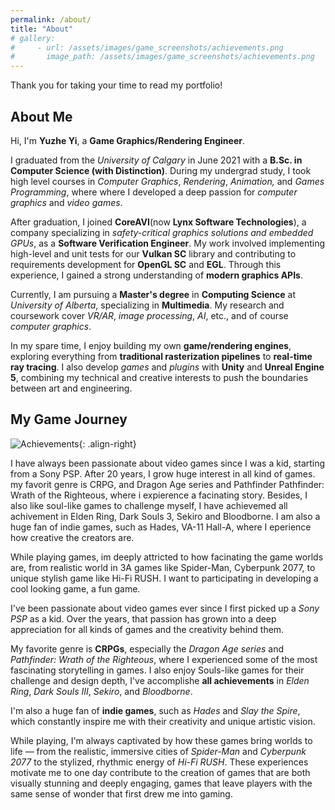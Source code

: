 ```yaml
---
permalink: /about/
title: "About"
# gallery:
#     - url: /assets/images/game_screenshots/achievements.png
#       image_path: /assets/images/game_screenshots/achievements.png
---
```


Thank you for taking your time to read my portfolio!

## About Me

Hi, I'm **Yuzhe Yi**, a **Game Graphics/Rendering Engineer**.

I graduated from the *University of Calgary* in June 2021 with a **B.Sc. in Computer Science (with Distinction)**. During my undergrad study, I took high level courses in *Computer Graphics*, *Rendering*, *Animation,* and *Games Programming*, where where I developed a deep passion for *computer graphics* and *video games*.

After graduation, I joined **CoreAVI**(now **Lynx Software Technologies**), a company specializing in *safety-critical graphics solutions and embedded GPUs*, as a **Software Verification Engineer**. My work involved implementing high-level and unit tests for our **Vulkan SC** library and contributing to requirements development for **OpenGL SC** and **EGL**. Through this experience, I gained a strong understanding of **modern graphics APIs**.

Currently, I am pursuing a **Master's degree** in **Computing Science** at *University of Alberta*, specializing in **Multimedia**. My research and coursework cover *VR/AR*, *image processing*, *AI*, etc., and of course *computer graphics*.

In my spare time, I enjoy building my own **game/rendering engines**, exploring everything from **traditional rasterization pipelines** to **real-time ray tracing**. I also develop *games* and *plugins* with **Unity** and **Unreal Engine 5**, combining my technical and creative interests to push the boundaries between art and engineering.


## My Game Journey

![Achievements](assets//assets/images/game_screenshots/achievements.png){: .align-right}

I have always been passionate about video games since I was a kid, starting from a Sony PSP. After 20 years, I grow huge interest in all kind of games. my favorit genre is CRPG, and Dragon Age series and Pathfinder Pathfinder: Wrath of the Righteous, where i expierence a facinating story. Besides, I also like soul-like games to challenge myself, I have achievemed all achivement in Elden Ring, Dark Souls 3, Sekiro and Bloodborne.  I am also a huge fan of indie games, such as Hades, VA-11 Hall-A, where I eperience how creative the creators are.

While playing games, im deeply attricted to how facinating the game worlds are, from realistic world in 3A games like Spider-Man, Cyberpunk 2077, to unique stylish game like Hi-Fi RUSH. I want to participating in developing a cool looking game, a fun game.

I've been passionate about video games ever since I first picked up a *Sony PSP* as a kid. Over the years, that passion has grown into a deep appreciation for all kinds of games and the creativity behind them.

My favorite genre is **CRPGs**, especially the *Dragon Age series* and *Pathfinder: Wrath of the Righteous*, where I experienced some of the most fascinating storytelling in games. I also enjoy Souls-like games for their challenge and design depth, I've accomplishe **all achievements** in *Elden Ring*, *Dark Souls III*, *Sekiro*, and *Bloodborne*.

I'm also a huge fan of **indie games**, such as *Hades* and *Slay the Spire*, which constantly inspire me with their creativity and unique artistic vision.

While playing, I'm always captivated by how these games bring worlds to life — from the realistic, immersive cities of *Spider-Man* and *Cyberpunk 2077* to the stylized, rhythmic energy of *Hi-Fi RUSH*. These experiences motivate me to one day contribute to the creation of games that are both visually stunning and deeply engaging, games that leave players with the same sense of wonder that first drew me into gaming.